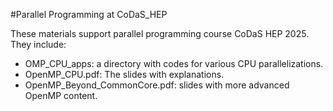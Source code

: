 
#Parallel Programming at CoDaS_HEP

These materials support parallel programming course CoDaS HEP 2025.
They include:

* OMP_CPU_apps: a directory with codes for various CPU parallelizations.
* OpenMP_CPU.pdf: The slides with explanations.
* OpenMP_Beyond_CommonCore.pdf: slides with more advanced OpenMP content.
